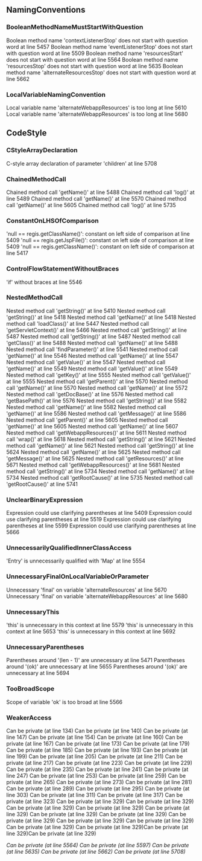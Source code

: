 ## NamingConventions

### BooleanMethodNameMustStartWithQuestion

Boolean method name 'contextListenerStop' does not start with question word at line 5457
Boolean method name 'eventListenerStop' does not start with question word at line 5509
Boolean method name 'resourcesStart' does not start with question word at line 5564 
Boolean method name 'resourcesStop' does not start with question word at line 5635 
Boolean method name 'alternateResourcesStop' does not start with question word at line 5662

### LocalVariableNamingConvention

Local variable name 'alternateWebappResources' is too long at line 5610
Local variable name 'alternateWebappResources' is too long at line 5680

## CodeStyle

### CStyleArrayDeclaration

C-style array declaration of parameter 'children' at line 5708

### ChainedMethodCall

Chained method call 'getName()' at line 5488
Chained method call 'log()' at line 5489
Chained method call 'getName()' at line 5570
Chained method call 'getName()' at line 5605
Chained method call 'log()' at line 5735

### ConstantOnLHSOfComparison

'null == regis.getClassName()': constant on left side of comparison at line 5409
'null == regis.getJspFile()': constant on left side of comparison at line 5409
'null == regis.getClassName()': constant on left side of comparison at line 5417

### ControlFlowStatementWithoutBraces

'if' without braces at line 5546

### NestedMethodCall

Nested method call 'getString()' at line 5410
Nested method call 'getString()' at line 5418
Nested method call 'getName()' at line 5418 
Nested method call 'loadClass()' at line 5447
Nested method call 'getServletContext()' at line 5466
Nested method call 'getString()' at line 5487
Nested method call 'getString()' at line 5487
Nested method call 'getClass()' at line 5488
Nested method call 'getName()' at line 5488
Nested method call 'findParameter()' at line 5541
Nested method call 'getName()' at line 5546
Nested method call 'getName()' at line 5547
Nested method call 'getValue()' at line 5547
Nested method call 'getName()' at line 5549
Nested method call 'getValue()' at line 5549
Nested method call 'getKey()' at line 5555
Nested method call 'getValue()' at line 5555
Nested method call 'getParent()' at line 5570
Nested method call 'getName()' at line 5570
Nested method call 'getName()' at line 5572
Nested method call 'getDocBase()' at line 5576
Nested method call 'getBasePath()' at line 5576
Nested method call 'getString()' at line 5582
Nested method call 'getName()' at line 5582
Nested method call 'getName()' at line 5586
Nested method call 'getMessage()' at line 5586
Nested method call 'getParent()' at line 5605
Nested method call 'getName()' at line 5605
Nested method call 'getName()' at line 5607
Nested method call 'getWebappResources()' at line 5611
Nested method call 'wrap()' at line 5618
Nested method call 'getString()' at line 5621
Nested method call 'getName()' at line 5621
Nested method call 'getString()' at line 5624
Nested method call 'getName()' at line 5625
Nested method call 'getMessage()' at line 5625
Nested method call 'getResources()' at line 5671
Nested method call 'getWebappResources()' at line 5681
Nested method call 'getString()' at line 5734
Nested method call 'getName()' at line 5734
Nested method call 'getRootCause()' at line 5735
Nested method call 'getRootCause()' at line 5741

### UnclearBinaryExpression

Expression could use clarifying parentheses at line 5409
Expression could use clarifying parentheses at line 5519
Expression could use clarifying parentheses at line 5599
Expression could use clarifying parentheses at line 5666

### UnnecessarilyQualifiedInnerClassAccess

'Entry' is unnecessarily qualified with 'Map' at line 5554

### UnnecessaryFinalOnLocalVariableOrParameter

Unnecessary 'final' on variable 'alternateResources' at line 5670
Unnecessary 'final' on variable 'alternateWebappResources' at line 5680

### UnnecessaryThis

'this' is unnecessary in this context at line 5579
'this' is unnecessary in this context at line 5653
'this' is unnecessary in this context at line 5692

### UnnecessaryParentheses

Parentheses around '(len - 1)' are unnecessary at line 5471
Parentheses around '(ok)' are unnecessary at line 5655
Parentheses around '(ok)' are unnecessary at line 5694

### TooBroadScope

Scope of variable 'ok' is too broad at line 5566 

### WeakerAccess

Can be private (at line 134)
Can be private (at line 140)
Can be private (at line 147)
Can be private (at line 154)
Can be private (at line 160)
Can be private (at line 167)
Can be private (at line 173)
Can be private (at line 179)
Can be private (at line 185)
Can be private (at line 193)
Can be private (at line 199)
Can be private (at line 205)
Can be private (at line 211)
Can be private (at line 217)
Can be private (at line 223)
Can be private (at line 229)
Can be private (at line 235)
Can be private (at line 241)
Can be private (at line 247)
Can be private (at line 253)
Can be private (at line 259)
Can be private (at line 265)
Can be private (at line 273)
Can be private (at line 281)
Can be private (at line 289)
Can be private (at line 295)
Can be private (at line 303)
Can be private (at line 311)
Can be private (at line 317)
Can be private (at line 323)
Can be private (at line 329)
Can be private (at line 329)
Can be private (at line 329)
Can be private (at line 329)
Can be private (at line 329)
Can be private (at line 329)
Can be private (at line 329)
Can be private (at line 329)
Can be private (at line 329)
Can be private (at line 329)
Can be private (at line 329)
Can be private (at line 329)Can be private (at line 329)Can be private (at line 329)


*Can be private (at line 5564)*
*Can be private (at line 5597)*
*Can be private (at line 5635)*
*Can be private (at line 5662)*
*Can be private (at line 5708)*

